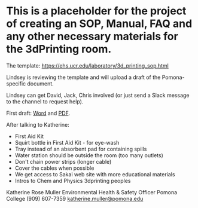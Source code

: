 # This is a placeholder for the project of creating an SOP, Manual, FAQ and any other necessary materials for the 3dPrinting room.

The template: https://ehs.ucr.edu/laboratory/3d_printing_sop.html

Lindsey is reviewing the template and will upload a draft of the Pomona-specific document.

Lindsey can get David, Jack, Chris involved (or just send a Slack message to the channel to request help).

First draft: [Word](https://github.com/Pomona-ITS/hpc/blob/master/projects/3D%20Printing%20Health.docx) and [PDF](https://github.com/Pomona-ITS/hpc/blob/master/projects/3D%20Printing%20Health.pdf).

After talking to Katherine:

- First Aid Kit
- Squirt bottle in First Aid Kit - for eye-wash
- Tray instead of an absorbent pad for containing spills
- Water station should be outside the room (too many outlets)
- Don't chain power strips (longer cable)
- Cover the cables when possible
- We get access to Sakai web site with more educational materials
- Intros to Chem and Physics 3dprinting peoples

Katherine Rose Muller
Environmental Health & Safety Officer
Pomona College
(909) 607-7359
katherine.muller@pomona.edu
